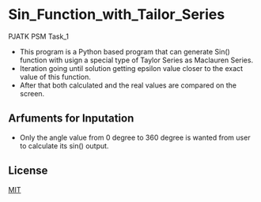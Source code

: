 # Sin_Function_with_Tailor_Series
PJATK PSM Task_1

- This program is a Python based program that can generate Sin() function with usign a special type of Taylor Series as Maclauren Series.
- Iteration going until solution getting epsilon value closer to the exact value of this function.
- After that both calculated and the real values are compared on the screen.

## Arfuments for Inputation
- Only the angle value from 0 degree to 360 degree is wanted from user to calculate its sin() output. 

## License
[MIT](https://choosealicense.com/licenses/mit/)

